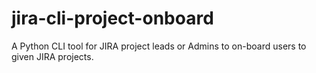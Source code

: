 # jira-cli-project-onboard
A Python CLI tool for JIRA project leads or Admins to on-board users to given JIRA projects.
